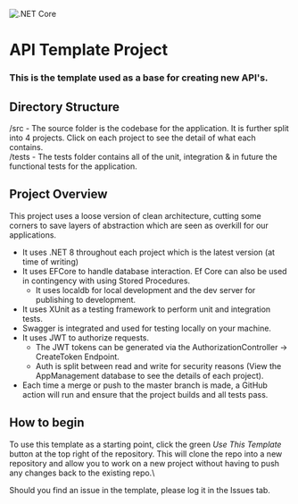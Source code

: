 ![.NET Core](https://github.com/KnowlesLuke/APITemplate/actions/workflows/dotnet.yml/badge.svg)

# API Template Project

### This is the template used as a base for creating new API's.
## Directory Structure

/src - The source folder is the codebase for the application. It is further split into 4 projects. Click on each project to see the detail of what each contains.\
/tests - The tests folder contains all of the unit, integration & in future the functional tests for the application.

## Project Overview
This project uses a loose version of clean architecture, cutting some corners to save layers of abstraction which are seen as overkill for our applications.

- It uses .NET 8 throughout each project which is the latest version (at time of writing)
- It uses EFCore to handle database interaction. Ef Core can also be used in contingency with using Stored Procedures.
  - It uses localdb for local development and the dev server for publishing to development.
- It uses XUnit as a testing framework to perform unit and integration tests.
- Swagger is integrated and used for testing locally on your machine.
- It uses JWT to authorize requests.
  - The JWT tokens can be generated via the AuthorizationController -> CreateToken Endpoint.
  - Auth is split between read and write for security reasons (View the AppManagement database to see the details of each project).
- Each time a merge or push to the master branch is made, a GitHub action will run and ensure that the project builds and all tests pass.

## How to begin
To use this template as a starting point, click the green _Use This Template_ button at the top right of the repository. This will clone the repo into a new repository and allow you to work on a new project without having to push any changes back to the existing repo.\

Should you find an issue in the template, please log it in the Issues tab.
